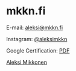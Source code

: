 # mkkn.fi


E-mail: [aleksi@mkkn.fi](mailto:aleksi@mkkn.fi)

Instagram: [@aleksimkkn](https://www.instagram.com/aleksimkkn/)

Google Certification: [PDF](https://mkkn.fi/Aleksi%20Mikkonen%2C%20Google%20Digital%20Marketing.pdf)


<div class="LI-profile-badge"  data-version="v1" data-size="medium" data-locale="en_US" data-type="horizontal" data-theme="dark" data-vanity="aleksi-mikkonen-2b39051b4"><a class="LI-simple-link" href='https://fi.linkedin.com/in/aleksi-mikkonen-2b39051b4?trk=profile-badge'>Aleksi Mikkonen</a></div>
